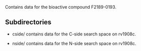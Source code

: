 Contains data for the bioactive compound F2189-0193.

## Subdirectories

- cside/ contains data for the C-side search space on rv1908c.

- nside/ contains data for the N-side search space on rv1908c.

